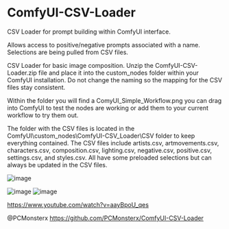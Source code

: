 # ComfyUI-CSV-Loader
CSV Loader for prompt building within ComfyUI interface.

Allows access to positive/negative prompts associated with a name. Selections are being pulled from CSV files.

CSV Loader for basic image composition. Unzip the ComfyUI-CSV-Loader.zip file and place it into the custom_nodes folder within your ComfyUI installation. Do not change the naming so the mapping for the CSV files stay consistent.

Within the folder you will find a ComyUI_Simple_Workflow.png you can drag into ComfyUI to test the nodes are working or add them to your current workflow to try them out.

The folder with the CSV files is located in the ComfyUI\custom_nodes\ComfyUI-CSV_Loader\CSV folder to keep everything contained. 
The CSV files include artists.csv, artmovements.csv, characters.csv, composition.csv, lighting.csv, negative.csv, positive.csv, settings.csv,
and styles.csv.
All have some preloaded selections but can always be updated in the CSV files.

![image](https://github.com/PCMonsterx/ComfyUI-CSV-Loader/assets/58462961/f489457d-e093-45ca-b5ea-a67ec266f439)

![image](https://github.com/PCMonsterx/ComfyUI-CSV-Loader/assets/58462961/fed37f6a-820f-45f4-abf0-8ae17d322a22)
![image](https://github.com/PCMonsterx/ComfyUI-CSV-Loader/assets/58462961/9b739535-13ef-4005-a3f7-7e7d65f23580)

https://www.youtube.com/watch?v=aayBpoU_qes

@PCMonsterx
https://github.com/PCMonsterx/ComfyUI-CSV-Loader

